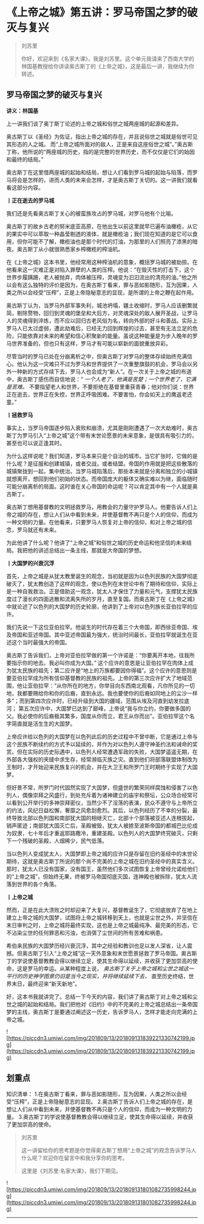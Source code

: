 # 《上帝之城》第五讲：罗马帝国之梦的破灭与复兴

> 刘苏里
> 
> 你好，欢迎来到《名家大课》，我是刘苏里。这个单元我请来了西南大学的林国基教授给你讲读奥古斯丁的《上帝之城》，这是最后一讲，我继续为你转述。

## 罗马帝国之梦的破灭与复兴

 **讲义：林国基**

上一讲我们谈了奥丁斯丁论述的上帝之城和俗世之城两座城的起源和差异。

奥古斯丁以《圣经》为佐证，指出上帝之城的存在，并且说俗世之城就是俗世可见其形态的人之城。 而“上帝之城所面对的敌人，正是来自这座俗世之城”。”奥古斯丁称，他所说的“两座城的历史，指的是完整的世界历史，而不仅仅是它们的始因和最终的结局。”

奥古斯丁在这里借两座城的起始和结局，想让人们看到罗马城的起始与陷落，而罗马将会是怎样的，进而人类的未来会怎样，才是奥古斯丁关切的。这一讲我们就看看这部分内容。

 **丨正在逝去的罗马城**

我们还是先看奥古斯丁关心的被蛮族攻占的罗马城，对罗马他有个比喻。

奥古斯丁的故乡古老的努米底亚高原，在他出生以前这里就早已遍布油橄榄，从它的果实中可以萃取一种晶莹剔透的液体，就是橄榄油；我们现在知道的是它可以食用，但你可能不了解，橄榄油也是那个时代的灯油，为那里的人们照亮了漆黑的暗夜。奥古斯丁从小就很熟悉家乡榨橄榄的榨油机。

在《上帝之城》这本书里，他经常用这种榨油机的意象，概括罗马城的被劫掠。在他看来这一灾难正是对陷入罪孽的人类的压榨。他说：“在毁灭性的打击下，这个世界步履蹒跚，老人被抛弃，肉体被压榨，灵魂变为汩汩流出的清亮的油。”他之所以会有这么独特的评价是因为，在奥古斯丁看来，罪与恶如影随形，互为因果，人类之所以会经受“压榨”，正是上帝隐秘意志的显现，是所谓的上帝之鞭在起作用。

奥古斯丁认为，当罗马外部军事失利，城池坍塌，疆土收缩时，罗马人应该删繁就简，剔除赘物，回归到灵魂的堡垒和大后方，对灵魂深处的敌人展开圣战，让罗马人的灵魂得到淬炼，而不应以回归古老风俗为名，转向外部的好斗和善战。实际上罗马人已太过虚弱，遭此劫难后，已经无力回到辉煌的过去，甚至有无法立足的危险，只能依靠对未来的希望和信心积聚新的能量。虽说这种能量是为步入晚年的罗马世界准备的，但也只有这样，罗马才有可能以崭新的面貌重放异彩。

尽管当时的罗马已处在分崩离析之中，但奥古斯丁对罗马的整体存续始终充满信心。他认为这一灾难只不过为罗马和世界提供了一次重整旗鼓的机会，罗马会以另外一种新的方式存续下去，罗马人也会成为“新人”。在一次关于上帝之城的布道中，奥古斯丁感伤而自信地说：“ *一个人老了，他满是苦楚；一个世界老了，它满是苦难。* 不要指望老人和世界，不要拒绝在基督里重获青春；他对你们说：世界正在逝去，世界正在失控，世界正呼吸困难。不要害怕，你会如天上的鹰返老还童。”

 **丨拯救罗马**

事实上，当罗马帝国逐步陷入衰败和崩溃，尤其是刚刚遭遇了一次大劫难时，奥古斯丁为罗马引入“上帝之城”这个带有末世论愿景的未来意象，是很具有吸引力的，甚至也可以说正逢其时。

为什么这样说呢？我们知道，罗马本来只是个自治的城市。当它扩张时，它做的是什么呢？是征服和创建城镇，或者交战，或者结盟。帝国的作用就是把这些散落的城镇聚拢到一起，集中统治。当罗马城陷落后，那些本来就是分离和独立的小城镇就想离开，想回到他们初始的状态。而帝国庞大的躯体又确实难以为继，面临随时可能分崩离析的局面。这时谁在关心帝国的命运呢？可以肯定其中有一个人就是奥古斯丁。

奥古斯丁想用基督教的文明拯救罗马，用教会的力量守护罗马人。他要告诉人们上帝之城的存在，想让人们从中看到未来，并使基督教不再只是个人的信仰，而成为一种文明的力量。在他看来，只要罗马人恢复对上帝的信仰，和对上帝之城的信念，罗马就还有未来。

为此他讲了什么呢？他讲了“上帝之城”和俗世之城的历史命运和他坚信的未来结局。我把他的讲述总结出一条主线，那就是大帝国的梦想。

 **丨大国梦的兴衰沉浮**

首先，上帝之城是从犹太教里诞生的观念，当初就是因为以色列民族的大国梦彻底破灭了，犹太教创造了这样的观念，使以色列在末世论中有了期待和信仰，实际上是一种自我救治。正是借助这一观念，犹太人才保住了力量和元气，支撑犹太民族度过了漫长的四面逃散和流离失所的岁月，直至复国。而奥古斯丁在《上帝之城》中就论述了以色列的大国梦的历史轮廓，他讲到了上帝对以色列族长亚伯拉罕的应许。

我们先说一下这位亚伯拉罕。他诞生的时代存在着三个大帝国，即西徐亚帝国、埃及帝国和亚述帝国。其中亚述帝国最为强大，统治时间最长，亚伯拉罕就诞生在亚述这个当时最强大的帝国。

奥古斯丁告诉我们，上帝对亚伯拉罕做的第一个许诺是：“你要离开本地，往我所要指示你的地去。我必叫你成为大国。” 这个应许的意思是让亚伯拉罕在肉体上成为犹太民族的祖先；第二应许是“地上的万族都要因你得福”。这个应许的意思则是要亚伯拉罕成为所有信仰基督教的民族的祖先。上帝的第三次应许扩大了地域范围，他让亚伯拉罕：“从你所在的地方，你举目向东西南北观看，凡你所见的一切地，我都要赐给你和你的后裔，直到永远。我也要使你的后裔如同地上的尘沙一样多”；而到第四次应许时，已经升级到大国的疆域，范围从埃及河直到幼发拉底河； 第五次应许中，大国梦已达到了巅峰，上帝说“我与你立约，你要做多国的父。我必使你的后裔极其繁多，国度从你而立，君王从你而出”。亚伯拉罕这个名字简直就是活生生的大国梦。

上帝应许给以色列的大国梦在以色列此后的历史过程中不曾中断，它是通过上帝与这个民族不断续约的方式予以延续的，并作为对以色列人遵守神圣约法和诫命的奖赏。但在实际的历史际遇中，以色列人经常遭遇军政的失败，大国梦遥遥无期，在外部各大强权的夹缝中求生存，经常濒临灭族之灾。直到他们将部落联盟体制改为王制时，才开始迎来民族复兴的机会，并在大卫王和所罗门王时期终于实现了大国梦。

但好景不常，所罗门时代固然实现了大国梦，但盛世的繁荣同样腐蚀和侵害了以色列人，偶像崇拜之风盛行，到处充斥着为诸神建立的庙宇和祭坛，公众场合经常可以看到公开举行的多神崇拜密仪，当然少不了淫荡的表演，民众不遵守与上帝所立的约法，风纪日益松懈，奢靡之风愈刮愈烈。其后，以色列经历了不幸的分裂，最终导致北部以色列国和南部犹大国的相继灭亡，北部十个部落被亚述人连根拔起，销声匿迹；南部犹大国灭亡后，圣殿被毁，犹太人被掳至波斯帝国的都城巴比伦成为奴隶，七十年后才重返耶路撒冷，重建圣殿。以色列人的大国梦终究破灭，只剩下一个残破的圣殿，人烟稀少，民气低落。

当以色列人变成犹太人，大国梦即上帝之城的应许只是存留在旧约圣经中的末世论期待，这就是奥古斯丁所说的那个尚不完美的上帝之城在旧约圣经中的真实含义。那时，犹太人已没有国家，没有国王，虽然他们多次试图恢复上帝曾经允诺给他们的“上帝之城”，但始终无果，终被罗马帝国彻底灭国，连神殿也被拆除，犹太人流落到世界的各个角落。

 **丨上帝之城**

然而，正是在此大溃败之时却迎来了大复兴，基督教诞生了，它彻底放弃了在地上建立上帝之城的大国梦，试图将上帝之城转移到天上，也就是尘世之外，并坚信在末日审判之时，上帝之城将最终实现，这也是上帝之城最纯净、最完美的形态，它不沾染尘世的任何罪恶和污浊，也消弭了尘世间的所有苦难和祸患。

希伯来民族的大国梦历经兴衰沉浮，其中之经验和教训也足以发人深省，让人震撼。但奥古斯丁引入“上帝之城”这一天外意象和末世愿景拯救了罗马帝国。奥古斯丁的学说使基督教教会得以继续立足，使其生命得以延续，并收获了更加崇高的使命，这是罗马的幸运。从某种程度上说， *奥古斯丁关于上帝之城和尘世之城这一平行的历史神学图景仍旧是当今之现实，并将继续延续下去，* 直至历史终结，世界末日，最终迎来“新天新地”。

好，这本书我就讲完了。总结一下今天的内容，我们讲了奥古斯丁对上帝之城和尘世之城的起始和结局。我们把他对《旧约》中的不完美的上帝之城总结出一条帝国梦的主线，奥古斯丁是要通过阐述这一历史，告诉罗马人，怎样才能走向完满的上帝之城。

![https://piccdn3.umiwi.com/img/201809/13/201809131839221330742199.jpg](https://piccdn3.umiwi.com/img/201809/13/201809131839221330742199.jpg)

## 划重点

知识清单：
1.在奥古斯丁看来，罪与恶如影随形，互为因果，人类之所以会经受“压榨”，正是上帝隐秘意志的显现。
2.奥古斯丁告诉人们上帝之城的存在，是想让人们从中看到未来，并使基督教不再只是个人的信仰，而成为一种文明的力量。
3.奥古斯丁的学说使基督教教会得以继续立足，使其生命得以延续，并收获了更加崇高的使命。

> 刘苏里
> 
> 这一讲留给你的思考题是你觉得奥古斯丁想用“上帝之城”的观念告诉罗马人什么呢？欢迎你在留言中和我分享你的思考。
> 
> 这里是《刘苏里·名家大课》，我们下期见。

![https://piccdn3.umiwi.com/img/201809/13/201809131801082735998244.jpg](https://piccdn3.umiwi.com/img/201809/13/201809131801082735998244.jpg)

---
